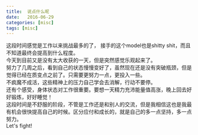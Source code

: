 ```yaml
---
title:  说点什么呢
date:   2016-06-29
categories: [misc]
tags: [misc]
---
```

这段时间感觉是工作以来挑战最多的了， 接手的这个model也是shitty shit，而且不知道最终会提高到什么程度。  
今天到目前又是没有太大收获的一天，但是突然感觉乐观起来了。  
努力了几周之后，看到自己的状态慢慢变好了，虽然现在还是没有突破瓶颈，但是觉得已经在质变点之前了。只需要更努力一点，更投入一些。  
不疯魔不成活，这些精神上的压力自己学会去消解，行动不要停。  
还有个感受，身体状态对工作很重要。要想一天精力充沛能量值高涨，晚上回去好好锻炼，好好睡觉！  
这段时间是不舒服的阶段，不管是工作还是和别人的交流，但是我相信这也是我最有机会很快提高自己的时候。区分应付和成长的，就是自己的多一点坚持，多一点努力。  
Let's fight!